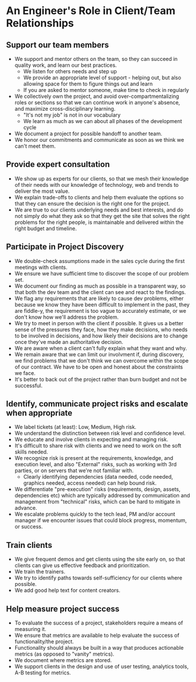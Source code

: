 # An Engineer's Role in Client/Team Relationships

## <a name="support-team"></a>Support our team members

* We support and mentor others on the team, so they can succeed in quality work, and learn our best practices.
    * We listen for others needs and step up
    * We provide an appropriate level of support - helping out, but also allowing space for them to figure things out and learn
    * If you are asked to mentor someone, make time to check in regularly
* We collectively own the project, and avoid over-compartmentalizing roles or sections so that we can continue work in anyone's absence, and maximize cross-disciplinary learning.
    * "It's not my job" is not in our vocabulary
    * We learn as much as we can about all phases of the development cycle
* We document a project for possible handoff to another team.
* We honor our commitments and communicate as soon as we think we can't meet them.

## <a name="expert-consultation"></a>Provide expert consultation

* We show up as experts for our clients, so that we mesh their knowledge of their needs with our knowledge of technology, web and trends to deliver the most value.
* We explain trade-offs to clients and help them evaluate the options so that they can ensure the decision is the right one for the project.
* We are true to our clients underlying needs and best interests, and do not simply do what they ask so that they get the site that solves the right problems for the right people, is maintainable and delivered within the right budget and timeline.

## <a name="project-discovery"></a>Participate in Project Discovery

* We double-check assumptions made in the sales cycle during the first meetings with clients.
* We ensure we have sufficient time to discover the scope of our problem set.
* We document our finding as much as possible in a transparent way, so that both the dev team and the client can see and react to the findings.
* We flag any requirements that are likely to cause dev problems, either because we know they have been difficult to implement in the past, they are fiddle-y, the requirement is too vague to accurately estimate, or we don't know how we'll address the problem.
* We try to meet in person with the client if possible. It gives us a better sense of the pressures they face, how they make decisions, who needs to be involved in decisions, and how likely their decisions are to change once they've made an authoritative decision.
* We are aware when a client can't fully explain what they want and why.
* We remain aware that we can limit our involvment if, during discovery, we find problems that we don't think we can overcome within the scope of our contract. We have to be open and honest about the constraints we face.
* It's better to back out of the project rather than burn budget and not be successful.

## <a name="identify-risks"></a>Identify, communicate project risks and escalate when appropriate

* We label tickets (at least): Low, Medium, High risk.
* We understand the distinction between risk level and confidence level.
* We educate and involve clients in expecting and managing risk.
* It's difficult to share risk with clients and we need to work on the soft skills needed.
* We recognize risk is present at the requirements, knowledge, and execution level, and also "External" risks, such as working with 3rd parties, or on servers that we're not familiar with.
    * Clearly identifying dependencies (data needed, code needed, graphics needed, access needed) can help bound risk.
* We differentiate "pre-execution" risks (requirements, design, assets, dependencies etc) which are typically addressed by communication and management from "technical" risks, which can be hard to mitigate in advance.
* We escalate problems quickly to the tech lead, PM and/or account manager if we encounter issues that could block progress, momentum, or success.

## <a name="train-clients"></a>Train clients

* We give frequent demos and get clients using the site early on, so that clients can give us effective feedback and prioritization.
* We train the trainers.
* We try to identify paths towards self-sufficiency for our clients where possible.
* We add good help text for content creators.

## <a name="measure-success"></a>Help measure project success

* To evaluate the success of a project, stakeholders require a means of measuring it.
* We ensure that metrics are available to help evaluate the success of functionality/the project.
* Functionality should always be built in a way that produces actionable metrics (as opposed to "vanity" metrics).
* We document where metrics are stored.
* We support clients in the design and use of user testing, analytics tools, A-B testing for metrics.
